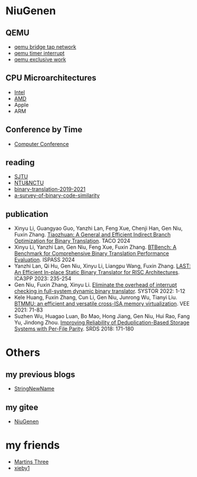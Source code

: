 # NiuGenen

## QEMU

- [qemu bridge tap network](https://niugenen.github.io/qemu-tap-bridge)
- [qemu timer interrupt](https://niugenen.github.io/qemu-timer-interrupt)
- [qemu exclusive work](https://niugenen.github.io/qemu-exclusive-work)

## CPU Microarchitectures

- [Intel](https://niugenen.github.io/the-interesting-tables/intel.html)
- [AMD](https://niugenen.github.io/the-interesting-tables/amd.html)
- Apple
- ARM

## Conference by Time

- [Computer Conference](https://niugenen.github.io/the-interesting-tables/computerconference.html)

## reading

- [SJTU](https://niugenen.github.io/reading/SJTU/reading-papers-SJTU)
- [NTU&NCTU](https://niugenen.github.io/reading/TW/reading-papers-NTU-NCTU)
- [binary-translation-2019-2021](https://niugenen.github.io/reading/binary-translation-19-21)
- [a-survey-of-binary-code-similarity](https://niugenen.github.io/reading/a-survey-of-binary-code-similarity/2021-a-survey-of-binary-code-similarity)

## publication

- Xinyu Li, Guangyao Guo, Yanzhi Lan, Feng Xue, Chenji Han, Gen Niu, Fuxin Zhang. [Tiaozhuan: A General and Efficient Indirect Branch Optimization for Binary Translation](https://dl.acm.org/doi/10.1145/3703355). TACO 2024
- Xinyu Li, Yanzhi Lan, Gen Niu, Feng Xue, Fuxin Zhang. [BTBench: A Benchmark for Comprehensive Binary Translation Performance Evaluation](https://ieeexplore.ieee.org/document/10590057). ISPASS 2024
- Yanzhi Lan, Qi Hu, Gen Niu, Xinyu Li, Liangpu Wang, Fuxin Zhang. [LAST: An Efficient In-place Static Binary Translator for RISC Architectures](https://link.springer.com/chapter/10.1007/978-981-97-0801-7_14). ICA3PP 2023: 235-254
- Gen Niu, Fuxin Zhang, Xinyu Li. [Eliminate the overhead of interrupt checking in full-system dynamic binary translator](https://dl.acm.org/doi/10.1145/3534056.3534939). SYSTOR 2022: 1-12
- Kele Huang, Fuxin Zhang, Cun Li, Gen Niu, Junrong Wu, Tianyi Liu. [BTMMU: an efficient and versatile cross-ISA memory virtualization](https://doi.org/10.1145/3453933.3454015). VEE 2021: 71-83
- Suzhen Wu, Huagao Luan, Bo Mao, Hong Jiang, Gen Niu, Hui Rao, Fang Yu, Jindong Zhou. [Improving Reliability of Deduplication-Based Storage Systems with Per-File Parity](https://doi.org/10.1109/SRDS.2018.00028). SRDS 2018: 171-180

# Others

## my previous blogs

- [StringNewName](https://blog.csdn.net/stringNewName)

## my gitee

- [NiuGenen](https://gitee.com/NiuGenen)

# my friends

- [Martins Three](https://martins3.github.io/)
- [xieby1](https://xieby1.github.io)


